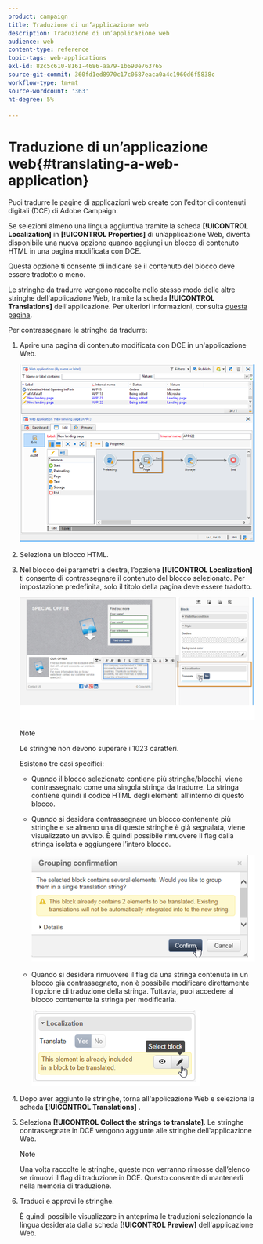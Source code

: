 ```yaml
---
product: campaign
title: Traduzione di un’applicazione web
description: Traduzione di un’applicazione web
audience: web
content-type: reference
topic-tags: web-applications
exl-id: 82c5c610-8161-4686-aa79-1b690e763765
source-git-commit: 360fd1ed8970c17c0687eaca0a4c1960d6f5838c
workflow-type: tm+mt
source-wordcount: '363'
ht-degree: 5%

---
```


# Traduzione di un’applicazione web{#translating-a-web-application}

Puoi tradurre le pagine di applicazioni web create con l’editor di contenuti digitali (DCE) di Adobe Campaign.

Se selezioni almeno una lingua aggiuntiva tramite la scheda **[!UICONTROL Localization]** in **[!UICONTROL Properties]** di un’applicazione Web, diventa disponibile una nuova opzione quando aggiungi un blocco di contenuto HTML in una pagina modificata con DCE.

Questa opzione ti consente di indicare se il contenuto del blocco deve essere tradotto o meno.

Le stringhe da tradurre vengono raccolte nello stesso modo delle altre stringhe dell&#39;applicazione Web, tramite la scheda **[!UICONTROL Translations]** dell&#39;applicazione. Per ulteriori informazioni, consulta [questa pagina](translating-a-web-form.md).

Per contrassegnare le stringhe da tradurre:

1. Aprire una pagina di contenuto modificata con DCE in un&#39;applicazione Web.

   ![](assets/dce_translation_3.png)

1. Seleziona un blocco HTML.
1. Nel blocco dei parametri a destra, l’opzione **[!UICONTROL Localization]** ti consente di contrassegnare il contenuto del blocco selezionato. Per impostazione predefinita, solo il titolo della pagina deve essere tradotto.

   ![](assets/dce_translation_1.png)

   >[!NOTE]
   >
   >Le stringhe non devono superare i 1023 caratteri.

   Esistono tre casi specifici:

   * Quando il blocco selezionato contiene più stringhe/blocchi, viene contrassegnato come una singola stringa da tradurre. La stringa contiene quindi il codice HTML degli elementi all’interno di questo blocco.
   * Quando si desidera contrassegnare un blocco contenente più stringhe e se almeno una di queste stringhe è già segnalata, viene visualizzato un avviso. È quindi possibile rimuovere il flag dalla stringa isolata e aggiungere l’intero blocco.

      ![](assets/dce_translation_4.png)

   * Quando si desidera rimuovere il flag da una stringa contenuta in un blocco già contrassegnato, non è possibile modificare direttamente l&#39;opzione di traduzione della stringa. Tuttavia, puoi accedere al blocco contenente la stringa per modificarla.

      ![](assets/dce_translation_2.png)

1. Dopo aver aggiunto le stringhe, torna all&#39;applicazione Web e seleziona la scheda **[!UICONTROL Translations]** .
1. Seleziona **[!UICONTROL Collect the strings to translate]**. Le stringhe contrassegnate in DCE vengono aggiunte alle stringhe dell&#39;applicazione Web.

   >[!NOTE]
   >
   >Una volta raccolte le stringhe, queste non verranno rimosse dall’elenco se rimuovi il flag di traduzione in DCE. Questo consente di mantenerli nella memoria di traduzione.

1. Traduci e approvi le stringhe.

   È quindi possibile visualizzare in anteprima le traduzioni selezionando la lingua desiderata dalla scheda **[!UICONTROL Preview]** dell&#39;applicazione Web.
